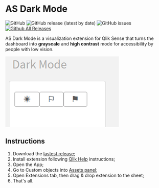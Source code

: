 # AS Dark Mode
![GitHub](https://img.shields.io/github/license/andressousa/as-qliksense-darkmode) ![GitHub release (latest by date)](https://img.shields.io/github/v/release/andressousa/as-qliksense-darkmode) ![GitHub issues](https://img.shields.io/github/issues/andressousa/as-qliksense-darkmode) [![Github All Releases](https://img.shields.io/github/downloads/andressousa/as-qliksense-darkmode/total.svg)]()

AS Dark Mode is a visualization extension for Qlik Sense that turns the dashboard into **grayscale** and **high contrast** mode for accessibility by people with low vision.

![](https://raw.githubusercontent.com/andressousa/as-qliksense-darkmode/main/as-qliksense-darkmode/preview.png)

## Instructions

                
1. Download the [lastest release](https://github.com/andressousa/as-qliksense-darkmode/releases/latest);
2. Install extension following [Qlik Help](https://help.qlik.com/en-US/sense-developer/November2022/Subsystems/Extensions/Content/Sense_Extensions/Howtos/deploy-extensions.htm) instructions;
3. Open the App;
4. Go to Custom objects into [Assets panel](https://help.qlik.com/en-US/sense/November2022/Subsystems/Hub/Content/Sense_Hub/Assets/assets-panel.htm);
5. Open Extensions tab, then drag & drop extension to the sheet;
6. That's all.
